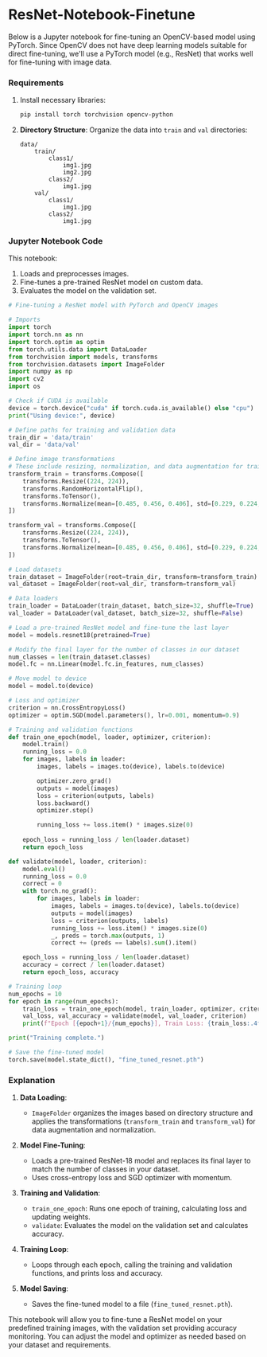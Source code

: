# ResNet-Notebook-Finetune

Below is a Jupyter notebook for fine-tuning an OpenCV-based model using PyTorch. Since OpenCV does not have deep learning models suitable for direct fine-tuning, we'll use a PyTorch model (e.g., ResNet) that works well for fine-tuning with image data.

### Requirements
1. Install necessary libraries:
   ```bash
   pip install torch torchvision opencv-python
   ```

2. **Directory Structure**:
   Organize the data into `train` and `val` directories:
   ```
   data/
       train/
           class1/
               img1.jpg
               img2.jpg
           class2/
               img1.jpg
       val/
           class1/
               img1.jpg
           class2/
               img1.jpg
   ```

### Jupyter Notebook Code

This notebook:
1. Loads and preprocesses images.
2. Fine-tunes a pre-trained ResNet model on custom data.
3. Evaluates the model on the validation set.

```python
# Fine-tuning a ResNet model with PyTorch and OpenCV images

# Imports
import torch
import torch.nn as nn
import torch.optim as optim
from torch.utils.data import DataLoader
from torchvision import models, transforms
from torchvision.datasets import ImageFolder
import numpy as np
import cv2
import os

# Check if CUDA is available
device = torch.device("cuda" if torch.cuda.is_available() else "cpu")
print("Using device:", device)

# Define paths for training and validation data
train_dir = 'data/train'
val_dir = 'data/val'

# Define image transformations
# These include resizing, normalization, and data augmentation for training
transform_train = transforms.Compose([
    transforms.Resize((224, 224)),
    transforms.RandomHorizontalFlip(),
    transforms.ToTensor(),
    transforms.Normalize(mean=[0.485, 0.456, 0.406], std=[0.229, 0.224, 0.225])
])

transform_val = transforms.Compose([
    transforms.Resize((224, 224)),
    transforms.ToTensor(),
    transforms.Normalize(mean=[0.485, 0.456, 0.406], std=[0.229, 0.224, 0.225])
])

# Load datasets
train_dataset = ImageFolder(root=train_dir, transform=transform_train)
val_dataset = ImageFolder(root=val_dir, transform=transform_val)

# Data loaders
train_loader = DataLoader(train_dataset, batch_size=32, shuffle=True)
val_loader = DataLoader(val_dataset, batch_size=32, shuffle=False)

# Load a pre-trained ResNet model and fine-tune the last layer
model = models.resnet18(pretrained=True)

# Modify the final layer for the number of classes in our dataset
num_classes = len(train_dataset.classes)
model.fc = nn.Linear(model.fc.in_features, num_classes)

# Move model to device
model = model.to(device)

# Loss and optimizer
criterion = nn.CrossEntropyLoss()
optimizer = optim.SGD(model.parameters(), lr=0.001, momentum=0.9)

# Training and validation functions
def train_one_epoch(model, loader, optimizer, criterion):
    model.train()
    running_loss = 0.0
    for images, labels in loader:
        images, labels = images.to(device), labels.to(device)

        optimizer.zero_grad()
        outputs = model(images)
        loss = criterion(outputs, labels)
        loss.backward()
        optimizer.step()

        running_loss += loss.item() * images.size(0)
    
    epoch_loss = running_loss / len(loader.dataset)
    return epoch_loss

def validate(model, loader, criterion):
    model.eval()
    running_loss = 0.0
    correct = 0
    with torch.no_grad():
        for images, labels in loader:
            images, labels = images.to(device), labels.to(device)
            outputs = model(images)
            loss = criterion(outputs, labels)
            running_loss += loss.item() * images.size(0)
            _, preds = torch.max(outputs, 1)
            correct += (preds == labels).sum().item()

    epoch_loss = running_loss / len(loader.dataset)
    accuracy = correct / len(loader.dataset)
    return epoch_loss, accuracy

# Training loop
num_epochs = 10
for epoch in range(num_epochs):
    train_loss = train_one_epoch(model, train_loader, optimizer, criterion)
    val_loss, val_accuracy = validate(model, val_loader, criterion)
    print(f"Epoch [{epoch+1}/{num_epochs}], Train Loss: {train_loss:.4f}, Val Loss: {val_loss:.4f}, Val Accuracy: {val_accuracy:.4f}")

print("Training complete.")

# Save the fine-tuned model
torch.save(model.state_dict(), "fine_tuned_resnet.pth")
```

### Explanation

1. **Data Loading**:
   - `ImageFolder` organizes the images based on directory structure and applies the transformations (`transform_train` and `transform_val`) for data augmentation and normalization.

2. **Model Fine-Tuning**:
   - Loads a pre-trained ResNet-18 model and replaces its final layer to match the number of classes in your dataset.
   - Uses cross-entropy loss and SGD optimizer with momentum.

3. **Training and Validation**:
   - `train_one_epoch`: Runs one epoch of training, calculating loss and updating weights.
   - `validate`: Evaluates the model on the validation set and calculates accuracy.

4. **Training Loop**:
   - Loops through each epoch, calling the training and validation functions, and prints loss and accuracy.

5. **Model Saving**:
   - Saves the fine-tuned model to a file (`fine_tuned_resnet.pth`).

This notebook will allow you to fine-tune a ResNet model on your predefined training images, with the validation set providing accuracy monitoring. You can adjust the model and optimizer as needed based on your dataset and requirements.
